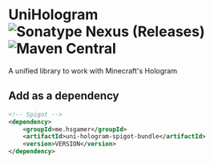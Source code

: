 # UniHologram ![Sonatype Nexus (Releases)](https://img.shields.io/nexus/r/me.hsgamer/uni-hologram?color=lime&server=https%3A%2F%2Fs01.oss.sonatype.org%2F) ![Maven Central](https://img.shields.io/maven-central/v/me.hsgamer/uni-hologram)

A unified library to work with Minecraft's Hologram

## Add as a dependency

```xml
<!-- Spigot -->
<dependency>
    <groupId>me.hsgamer</groupId>
    <artifactId>uni-hologram-spigot-bundle</artifactId>
    <version>VERSION</version>
</dependency>
```
